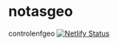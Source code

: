 # notasgeo
controlenfgeo
[![Netlify Status](https://api.netlify.com/api/v1/badges/2c756abf-b740-4c20-a25f-3c5c3e3bca29/deploy-status)](https://app.netlify.com/sites/notasfiscaisgeolab/deploys)
